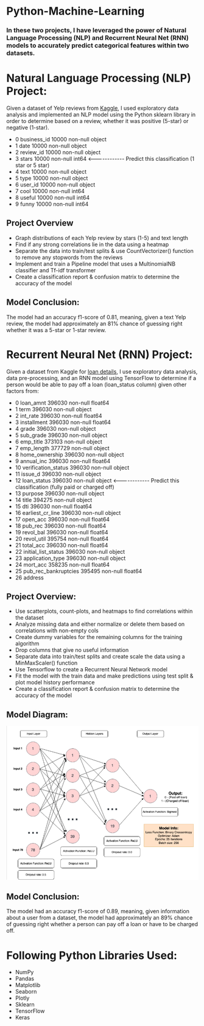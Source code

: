 # Python-Machine-Learning

### In these two projects, I have leveraged the power of Natural Language Processing (NLP) and Recurrent Neural Net (RNN) models to accurately predict categorical features within two datasets.

# Natural Language Processing (NLP) Project:
Given a dataset of Yelp reviews from [Kaggle](https://www.kaggle.com/c/yelp-recsys-2013), I used exploratory data analysis and implemented an NLP model using the Python sklearn library in order to determine based on a review, whether it was positive (5-star) or negative (1-star).
* 0   business_id  10000 non-null  object
* 1   date         10000 non-null  object
* 2   review_id    10000 non-null  object
* 3   stars        10000 non-null  int64 <------------ Predict this classification (1 star or 5 star)
* 4   text         10000 non-null  object
* 5   type         10000 non-null  object
* 6   user_id      10000 non-null  object
* 7   cool         10000 non-null  int64 
* 8   useful       10000 non-null  int64 
* 9   funny        10000 non-null  int64 


## Project Overview
* Graph distributions of each Yelp review by stars (1-5) and text length
* Find if any strong correlations lie in the data using a heatmap
* Separate the data into train/test splits & use CountVectorizer() function to remove any stopwords from the reviews
* Implement and train a Pipeline model that uses a MultinomialNB classifier and Tf-idf transformer
* Create a classification report & confusion matrix to determine the accuracy of the model

## Model Conclusion:
The model had an accuracy f1-score of 0.81, meaning, given a text Yelp review, the model had approximately an 81% chance of guessing right whether it was a 5-star or 1-star review.

# Recurrent Neural Net (RNN) Project:
Given a dataset from Kaggle for [loan details](https://www.kaggle.com/wordsforthewise/lending-club), I use exploratory data analysis, data pre-processing, and an RNN model using TensorFlow to determine if a person would be able to pay off a loan (loan_status column) given other factors from: 
* 0   loan_amnt             396030 non-null  float64
* 1   term                  396030 non-null  object 
* 2   int_rate              396030 non-null  float64
* 3   installment           396030 non-null  float64
* 4   grade                 396030 non-null  object 
* 5   sub_grade             396030 non-null  object 
* 6   emp_title             373103 non-null  object 
* 7   emp_length            377729 non-null  object 
* 8   home_ownership        396030 non-null  object 
* 9   annual_inc            396030 non-null  float64
* 10  verification_status   396030 non-null  object 
* 11  issue_d               396030 non-null  object 
* 12  loan_status           396030 non-null  object          <------------ Predict this classification (fully paid or charged off)
* 13  purpose               396030 non-null  object 
* 14  title                 394275 non-null  object 
* 15  dti                   396030 non-null  float64
* 16  earliest_cr_line      396030 non-null  object 
* 17  open_acc              396030 non-null  float64
* 18  pub_rec               396030 non-null  float64
* 19  revol_bal             396030 non-null  float64
* 20  revol_util            395754 non-null  float64
* 21  total_acc             396030 non-null  float64
* 22  initial_list_status   396030 non-null  object 
* 23  application_type      396030 non-null  object 
* 24  mort_acc              358235 non-null  float64
* 25  pub_rec_bankruptcies  395495 non-null  float64
* 26  address

## Project Overview:
* Use scatterplots, count-plots,  and heatmaps to find correlations within the dataset
* Analyze missing data and either normalize or delete them based on correlations with non-empty cols
* Create dummy variables for the remaining columns for the training algorithm
* Drop columns that give no useful information
* Separate data into train/test splits and create scale the data using a MinMaxScaler() function
* Use Tensorflow to create a Recurrent Neural Network model
* Fit the model with the train data and make predictions using test split & plot model history performance
* Create a classification report & confusion matrix to determine the accuracy of the model

## Model Diagram:
![RNN Model](images/RNNModel.png)
## Model Conclusion:
The model had an accuracy f1-score of 0.89, meaning, given information about a user from a dataset, the model had approximately an 89% chance of guessing right whether a person can pay off a loan or have to be charged off.

# Following Python Libraries Used:
* NumPy
* Pandas
* Matplotlib
* Seaborn
* Plotly
* Sklearn
* TensorFlow
* Keras

